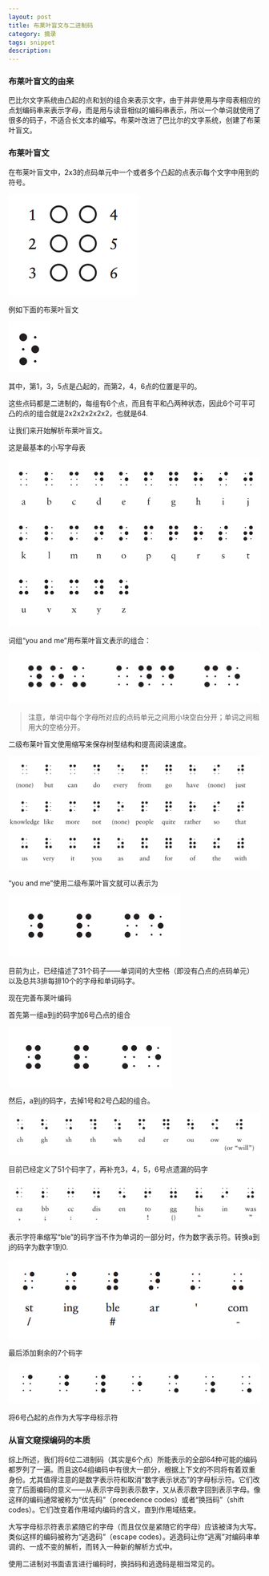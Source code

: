 ```yaml
---
layout: post
title: 布莱叶盲文与二进制码
category: 摘录
tags: snippet
description: 
---
```


### 布莱叶盲文的由来

巴比尔文字系统由凸起的点和划的组合来表示文字，由于并非使用与字母表相应的点划编码串来表示字母，而是用与读音相似的编码串表示，所以一个单词就使用了很多的码子，不适合长文本的编写。布莱叶改进了巴比尔的文字系统，创建了布莱叶盲文。

### 布莱叶盲文

在布莱叶盲文中，2x3的点码单元中一个或者多个凸起的点表示每个文字中用到的符号。

![](https://github.com/arcticlion/reading-lists/blob/master/Code/Chapter%2003%20Braille%20and%20Binary%20Codes/屏幕快照%202014-09-17%20上午9.17.18.png)

例如下面的布莱叶盲文

![](https://github.com/arcticlion/reading-lists/blob/master/Code/Chapter%2003%20Braille%20and%20Binary%20Codes/屏幕快照%202014-09-17%20上午9.17.53.png)

其中，第1，3，5点是凸起的，而第2，4，6点的位置是平的。

这些点码都是二进制的，每组有6个点，而且有平和凸两种状态，因此6个可平可凸的点的组合就是2x2x2x2x2x2，也就是64.

让我们来开始解析布莱叶盲文。

这是最基本的小写字母表

![](https://github.com/arcticlion/reading-lists/blob/master/Code/Chapter%2003%20Braille%20and%20Binary%20Codes/屏幕快照%202014-09-17%20上午9.18.01.png)

词组“you and me”用布莱叶盲文表示的组合：

![](https://github.com/arcticlion/reading-lists/blob/master/Code/Chapter%2003%20Braille%20and%20Binary%20Codes/屏幕快照%202014-09-17%20上午9.23.31.png)

> 注意，单词中每个字母所对应的点码单元之间用小块空白分开；单词之间租用大的空格分开。

二级布莱叶盲文使用缩写来保存树型结构和提高阅读速度。

![](https://github.com/arcticlion/reading-lists/blob/master/Code/Chapter%2003%20Braille%20and%20Binary%20Codes/屏幕快照%202014-09-17%20上午9.27.16.png)

“you and me”使用二级布莱叶盲文就可以表示为

![](https://github.com/arcticlion/reading-lists/blob/master/Code/Chapter%2003%20Braille%20and%20Binary%20Codes/屏幕快照%202014-09-17%20上午9.27.23.png)

目前为止，已经描述了31个码子——单词间的大空格（即没有凸点的点码单元）以及总共3排每排10个的字母和单词码字。

现在完善布莱叶编码

首先第一组a到j的码字加6号凸点的组合

![](https://github.com/arcticlion/reading-lists/blob/master/Code/Chapter%2003%20Braille%20and%20Binary%20Codes/屏幕快照%202014-09-17%20上午9.46.37.png)

然后，a到j的码字，去掉1号和2号凸起的组合。

![](https://github.com/arcticlion/reading-lists/blob/master/Code/Chapter%2003%20Braille%20and%20Binary%20Codes/屏幕快照%202014-09-17%20上午9.46.43.png)

目前已经定义了51个码字了，再补充3，4，5，6号点遗漏的码字

![](https://github.com/arcticlion/reading-lists/blob/master/Code/Chapter%2003%20Braille%20and%20Binary%20Codes/屏幕快照%202014-09-17%20上午9.47.32.png)

表示字符串缩写“ble”的码字当不作为单词的一部分时，作为数字表示符。转换a到j的码字为数字1到0.

![](https://github.com/arcticlion/reading-lists/blob/master/Code/Chapter%2003%20Braille%20and%20Binary%20Codes/屏幕快照%202014-09-17%20上午9.47.40.png)

最后添加剩余的7个码字

![](https://github.com/arcticlion/reading-lists/blob/master/Code/Chapter%2003%20Braille%20and%20Binary%20Codes/屏幕快照%202014-09-17%20上午9.48.01.png)

将6号凸起的点作为大写字母标示符

### 从盲文窥探编码的本质

综上所述，我们将6位二进制码（其实是6个点）所能表示的全部64种可能的编码都罗列了一遍。而且这64组编码中有很大一部分，根据上下文的不同将有着双重身份。尤其值得注意的是数字表示符和取消“数字表示状态”的字母标示符。它们改变了后面编码的意义——从表示字母到表示数字，又从表示数字回到表示字母。像这样的编码通常被称为“优先码”（precedence codes）或者“换挡码”（shift codes）。它们改变着作用域内编码的含义，直到作用域结束。

大写字母标示符表示紧随它的字母（而且仅仅是紧随它的字母）应该被译为大写。类似这样的编码被称为“逃逸码”（escape codes）。逃逸码让你“逃离”对编码串单调的、一成不变的解析，而转入一种新的解析方式中。

使用二进制对书面语言进行编码时，换挡码和逃逸码是相当常见的。


